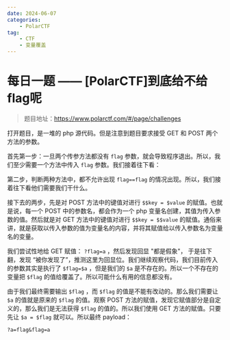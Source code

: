 ```yaml
---
date: 2024-06-07
categories: 
    - PolarCTF
tag:
    - CTF
    - 变量覆盖
---
```


# 每日一题 —— [PolarCTF]到底给不给flag呢

> 题目地址：<https://www.polarctf.com/#/page/challenges>

<!-- more -->

打开题目，是一堆的 php 源代码。但是注意到题目要求接受 GET 和 POST 两个方法的参数。

首先第一步：一旦两个传参方法都没有 `flag` 参数，就会导致程序退出。所以，我们至少需要一个方法中传入 `flag` 参数。我们接着往下看：

第二步，判断两种方法中，都不允许出现 `flag==flag` 的情况出现。所以，我们接着往下看他们需要我们干什么。

接下去的两步，先是对 POST 方法中的键值对进行 `$$key = $value` 的赋值。也就是说，每一个 POST 中的参数名，都会作为一个 php 变量名创建，其值为传入参数的值。然后就是对 GET 方法中的键值对进行 `$$key = $$value` 的赋值。通俗来讲，就是获取以传入参数的值为变量名的内容，并将其赋值给以传入参数名为变量名的变量。

我们尝试性地给 GET 赋值： `?flag=a` ，然后发现回显 "都是假象"， 于是往下翻，发现 “被你发现了”，推测这里为回显位。我们继续观察代码，我们目前传入的参数其实是执行了 `$flag=$a` ，但是我们的 `$a` 是不存在的。所以一个不存在的变量把 `$flag` 的值给覆盖了。所以可能什么有用的信息都没有。

由于我们最终需要输出 `$flag` ，而 `$flag` 的值是不能有改动的。那么我们需要让 `$a` 的值就是原来的 `$flag` 的值。观察 POST 方法的赋值，发现它赋值部分是自定义的，那么我们是无法获得 `$flag` 的值的。所以我们使用 GET 方法的赋值。只要先让 `$a = $flag` 就可以。所以最终 payload：

```
?a=flag&flag=a
```

